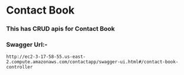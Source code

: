 # Contact Book
### This has CRUD apis for Contact Book

### Swagger Url:-
`http://ec2-3-17-58-55.us-east-2.compute.amazonaws.com/contactapp/swagger-ui.html#/contact-book-controller`


